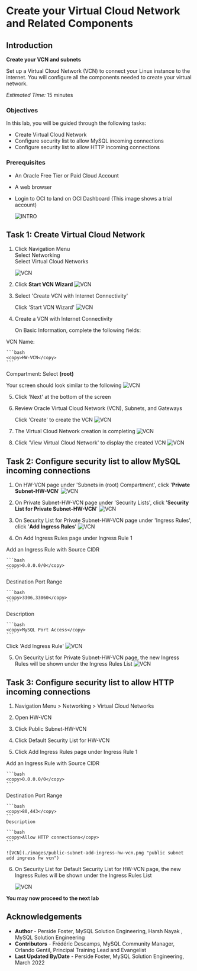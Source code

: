 # Create your Virtual Cloud Network and Related Components


## Introduction

**Create your VCN and subnets**

Set up a Virtual Cloud Network (VCN) to connect your Linux instance to the internet. You will configure all the components needed to create your virtual network.

_Estimated Time:_ 15 minutes

### Objectives

In this lab, you will be guided through the following tasks:


- Create Virtual Cloud Network 
- Configure security list to allow MySQL incoming connections
- Configure security list to allow HTTP incoming connections


### Prerequisites

* An Oracle Free Tier or Paid Cloud Account
* A web browser
* Login to OCI to land on OCI Dashboard (This image shows a trial account)

    ![INTRO](./images/landing-page.png "landing page ")
    

## Task 1: Create Virtual Cloud Network 

1. Click Navigation Menu  
    Select Networking  
    Select Virtual Cloud Networks
    
    ![VCN](./images/menu-vcn.png "menu vcn ")

2. Click **Start VCN Wizard**
    ![VCN](./images/start-vcn.png "start vcn")

3. Select 'Create VCN with Internet Connectivity'

    Click 'Start VCN Wizard' 
    ![VCN](./images/wizard-vcn.png "wizard vcn")

4. Create a VCN with Internet Connectivity 

    On Basic Information, complete the following fields:

 VCN Name:

    ```bash
    <copy>HW-VCN</copy> 
    ```
 Compartment: Select  **(root)**

 Your screen should look similar to the following
    ![VCN](./images/hw-vcn-config.png "hw vcn config ")

5. Click 'Next' at the bottom of the screen 

6. Review Oracle Virtual Cloud Network (VCN), Subnets, and Gateways
         
    Click 'Create' to create the VCN
    ![VCN](./images/create-hw-vcn.png "create hw vcn")

7. The Virtual Cloud Network creation is completing 
    ![VCN](./images/loading-vcn.png "loading vcn")

8. Click 'View Virtual Cloud Network' to display the created VCN
    ![VCN](./images/view-vcn.png "view vcn")

## Task 2: Configure security list to allow MySQL incoming connections

1. On HW-VCN page under 'Subnets in (root) Compartment', click  '**Private Subnet-HW-VCN**' 
     ![VCN](./images/private-subnet-hw-vcn.png "private subnet hw vcn")

2. On Private Subnet-HW-VCN page under 'Security Lists',  click  '**Security List for Private Subnet-HW-VCN**'
    ![VCN](./images/private-subnet-seclist-hw-vcn.png "private subnet seclist hw vcn ")

3. On Security List for Private Subnet-HW-VCN page under 'Ingress Rules', click '**Add Ingress Rules**' 
    ![VCN](./images/private-subnet-ingress-hw-vcn.png "private subnet ingress hw vcn")

4.	On Add Ingress Rules page under Ingress Rule 1
 
 Add an Ingress Rule with Source CIDR

    ```bash
    <copy>0.0.0.0/0</copy>
    ```
 Destination Port Range

    ```bash
    <copy>3306,33060</copy>
    ```
Description

    ```bash
    <copy>MySQL Port Access</copy>
    ```
 Click 'Add Ingress Rule'
    ![VCN](./images/private-subnet-add-ingress-vcn.png "private subnet add ingress hw vcn")

5.	On Security List for Private Subnet-HW-VCN page, the new Ingress Rules will be shown under the Ingress Rules List
    ![VCN](./images/private-subnet-ingress-created-hw-vcn.png "private subnet ingress created hw vcn")

## Task 3: Configure security list to allow HTTP incoming connections

1. Navigation Menu > Networking > Virtual Cloud Networks

2. Open HW-VCN

3. Click  Public Subnet-HW-VCN

4. Click Default Security List for HW-VCN

5.	Click Add Ingress Rules page under Ingress Rule 1

 Add an Ingress Rule with Source CIDR

    ```bash
    <copy>0.0.0.0/0</copy>
    ```
 Destination Port Range

    ```bash
    <copy>80,443</copy>
    ```
    Description

    ```bash
    <copy>Allow HTTP connections</copy>
    ```

    ![VCN](./images/public-subnet-add-ingress-hw-vcn.png "public subnet add ingress hw vcn")

6. On Security List for Default Security List for HW-VCN page, the new Ingress Rules will be shown under the Ingress Rules List

    ![VCN](./images/public-subnet-ingress-created-hw-vcn.png "public subnet ingress created hw vcn")


**You may now proceed to the next lab**


## Acknowledgements
* **Author** - Perside Foster, MySQL Solution Engineering, Harsh Nayak , MySQL Solution Engineering 
* **Contributors** - Frédéric Descamps, MySQL Community  Manager, Orlando Gentil, Principal Training Lead and Evangelist
* **Last Updated By/Date** - Perside Foster, MySQL Solution Engineering, March 2022

